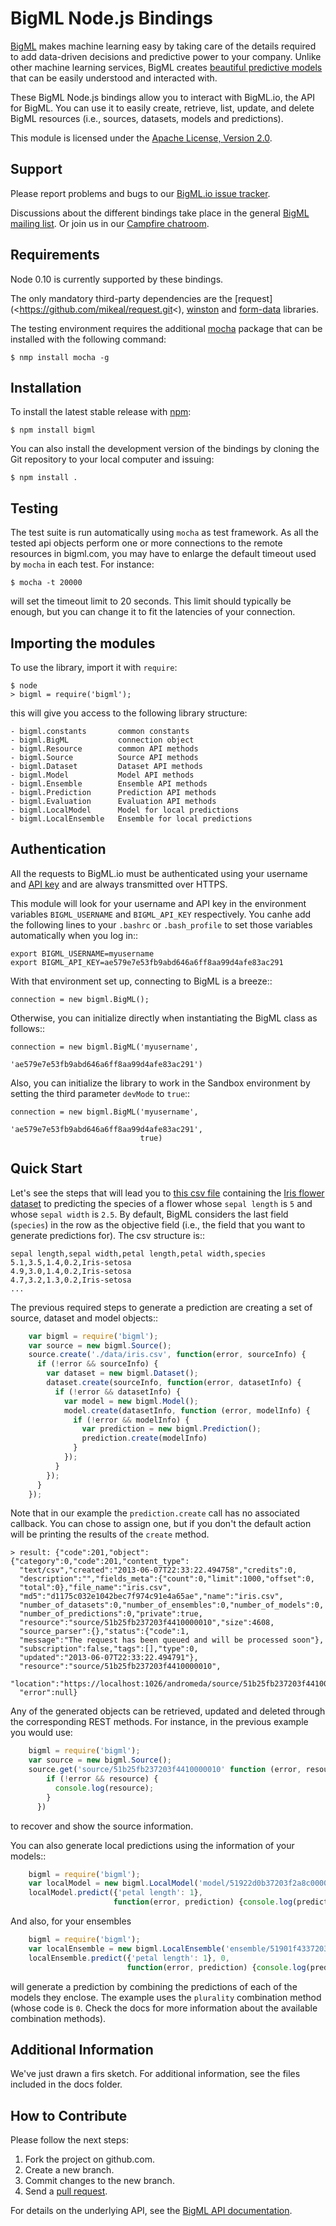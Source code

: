 BigML Node.js Bindings
======================

[BigML](<https://bigml.com>) makes machine learning easy by taking care
of the details required to add data-driven decisions and predictive
power to your company. Unlike other machine learning services, BigML
creates
[beautiful predictive models](<https://bigml.com/gallery/models>) that
can be easily understood and interacted with.

These BigML Node.js bindings allow you to interact with BigML.io, the API
for BigML. You can use it to easily create, retrieve, list, update, and
delete BigML resources (i.e., sources, datasets, models and
predictions).

This module is licensed under the [Apache License, Version
2.0](<http://www.apache.org/licenses/LICENSE-2.0.html>).

Support
-------

Please report problems and bugs to our [BigML.io issue
tracker](<https://github.com/bigmlcom/io/issues>).

Discussions about the different bindings take place in the general
[BigML mailing list](<http://groups.google.com/group/bigml>). Or join us
in our [Campfire chatroom](<https://bigmlinc.campfirenow.com/f20a0>).

Requirements
------------

Node 0.10 is currently supported by these bindings.

The only mandatory third-party dependencies are the
[request](<https://github.com/mikeal/request.git<),
[winston](<https://github.com/flatiron/winston.git>) and
[form-data](<https://github.com/felixge/node-form-data.git>) libraries.

The testing environment requires the additional 
[mocha](<https://github.com/visionmedia/mocha>) package that can be installed
with the following command:

    $ nmp install mocha -g

Installation
------------

To install the latest stable release with
[npm](<https://npmjs.org/>):

    $ npm install bigml

You can also install the development version of the bindings by cloning the
Git repository to your local computer and issuing:

    $ npm install .

Testing
-------

The test suite is run automatically using `mocha` as test framework. As all the
tested api objects perform one or more connections to the remote resources in
bigml.com, you may have to enlarge the default timeout used by `mocha` in
each test. For instance:

    $ mocha -t 20000

will set the timeout limit to 20 seconds. This limit should typically be
enough, but you can change it to fit the latencies of your connection.

Importing the modules
---------------------

To use the library, import it with `require`:

    $ node
    > bigml = require('bigml');

this will give you access to the following library structure:

    - bigml.constants       common constants
    - bigml.BigML           connection object
    - bigml.Resource        common API methods
    - bigml.Source          Source API methods
    - bigml.Dataset         Dataset API methods
    - bigml.Model           Model API methods
    - bigml.Ensemble        Ensemble API methods
    - bigml.Prediction      Prediction API methods
    - bigml.Evaluation      Evaluation API methods
    - bigml.LocalModel      Model for local predictions
    - bigml.LocalEnsemble   Ensemble for local predictions


Authentication
--------------

All the requests to BigML.io must be authenticated using your username
and [API key](<https://bigml.com/account/apikey>) and are always
transmitted over HTTPS.

This module will look for your username and API key in the environment
variables `BIGML_USERNAME` and `BIGML_API_KEY` respectively. You canhe 
add the following lines to your `.bashrc` or `.bash_profile` to set
those variables automatically when you log in::

    export BIGML_USERNAME=myusername
    export BIGML_API_KEY=ae579e7e53fb9abd646a6ff8aa99d4afe83ac291

With that environment set up, connecting to BigML is a breeze::

    connection = new bigml.BigML();

Otherwise, you can initialize directly when instantiating the BigML
class as follows::

    connection = new bigml.BigML('myusername',
                                 'ae579e7e53fb9abd646a6ff8aa99d4afe83ac291')

Also, you can initialize the library to work in the Sandbox environment by
setting the third parameter `devMode` to `true`::

    connection = new bigml.BigML('myusername',
                                 'ae579e7e53fb9abd646a6ff8aa99d4afe83ac291',
                                 true)

Quick Start
-----------

Let's see the steps that will lead you to [this csv
file](<https://static.bigml.com/csv/iris.csv>) containing the [Iris
flower dataset](<http://en.wikipedia.org/wiki/Iris_flower_data_set>) to
predicting the species of a flower whose `sepal length` is `5` and
whose `sepal width` is `2.5`. By default, BigML considers the last field
(`species`) in the row as the
objective field (i.e., the field that you want to generate predictions
for). The csv structure is::

    sepal length,sepal width,petal length,petal width,species
    5.1,3.5,1.4,0.2,Iris-setosa
    4.9,3.0,1.4,0.2,Iris-setosa
    4.7,3.2,1.3,0.2,Iris-setosa
    ...

The previous required steps to generate a prediction are creating a set of
source, dataset and model objects::

```js
    var bigml = require('bigml');
    var source = new bigml.Source();
    source.create('./data/iris.csv', function(error, sourceInfo) {
      if (!error && sourceInfo) {
        var dataset = new bigml.Dataset();
        dataset.create(sourceInfo, function(error, datasetInfo) {
          if (!error && datasetInfo) {
            var model = new bigml.Model();
            model.create(datasetInfo, function (error, modelInfo) {
              if (!error && modelInfo) {
                var prediction = new bigml.Prediction();
                prediction.create(modelInfo)
              }
            });
          }
        });
      }
    });
```

Note that in our example the `prediction.create` call has no associated
callback. You can
chose to assign one, but if you don't the default action will be
printing the results of the `create` method.

    > result: {"code":201,"object":{"category":0,"code":201,"content_type":
      "text/csv","created":"2013-06-07T22:33:22.494758","credits":0,
      "description":"","fields_meta":{"count":0,"limit":1000,"offset":0,
      "total":0},"file_name":"iris.csv",
      "md5":"d1175c032e1042bec7f974c91e4a65ae","name":"iris.csv",
      "number_of_datasets":0,"number_of_ensembles":0,"number_of_models":0,
      "number_of_predictions":0,"private":true,
      "resource":"source/51b25fb237203f4410000010","size":4608,
      "source_parser":{},"status":{"code":1,
      "message":"The request has been queued and will be processed soon"},
      "subscription":false,"tags":[],"type":0,
      "updated":"2013-06-07T22:33:22.494791"},
      "resource":"source/51b25fb237203f4410000010",
      "location":"https://localhost:1026/andromeda/source/51b25fb237203f4410000010",
      "error":null}

Any of the generated objects can be retrieved, updated and deleted through the
corresponding REST methods. For instance, in the previous example you would
use:

```js
    bigml = require('bigml');
    var source = new bigml.Source();
    source.get('source/51b25fb237203f4410000010' function (error, resource) {
        if (!error && resource) {
          console.log(resource);
        }
      })
```
to recover and show the source information.

You can also generate local predictions using the information of your
models::

```js
    bigml = require('bigml');
    var localModel = new bigml.LocalModel('model/51922d0b37203f2a8c000010');
    localModel.predict({'petal length': 1},
                       function(error, prediction) {console.log(prediction)});
```

And also, for your ensembles

```js
    bigml = require('bigml');
    var localEnsemble = new bigml.LocalEnsemble('ensemble/51901f4337203f3a9a000215');
    localEnsemble.predict({'petal length': 1}, 0, 
                          function(error, prediction) {console.log(prediction)});
```

will generate a prediction by combining the predictions of each of the models
they enclose. The example uses the `plurality` combination method (whose code
is `0`. Check the docs for more information about the available combination
methods).

Additional Information
----------------------

We've just drawn a firs sketch. For additional information, see
the files included in the docs folder.

How to Contribute
-----------------

Please follow the next steps:

  1. Fork the project on github.com.
  2. Create a new branch.
  3. Commit changes to the new branch.
  4. Send a [pull request](<https://github.com/bigmlcom/bigml-node/pulls>).


For details on the underlying API, see the
[BigML API documentation](<https://bigml.com/developers>).
